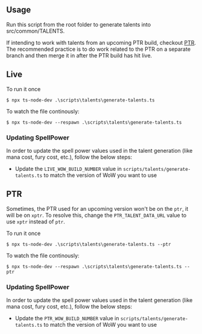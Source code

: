 ## Usage

Run this script from the root folder to generate talents into src/common/TALENTS.

If intending to work with talents from an upcoming PTR build, checkout [PTR](#ptr). The recommended
practice is to do work related to the PTR on a separate branch and then merge it in after the PTR
build has hit live.

## Live

To run it once

```shell script
$ npx ts-node-dev .\scripts\talents\generate-talents.ts
```

To watch the file continously:

```shell script
$ npx ts-node-dev --respawn .\scripts\talents\generate-talents.ts
```

### Updating SpellPower

In order to update the spell power values used in the talent generation (like mana cost,
fury cost, etc.), follow the below steps:

- Update the `LIVE_WOW_BUILD_NUMBER` value in `scripts/talents/generate-talents.ts` to match the version of WoW you want to use

## PTR

Sometimes, the PTR used for an upcoming version won't be on the `ptr`, it will be on `xptr`. To resolve this, change the `PTR_TALENT_DATA_URL` value to use `xptr` instead of `ptr`.

To run it once

```shell script
$ npx ts-node-dev .\scripts\talents\generate-talents.ts --ptr
```

To watch the file continously:

```shell script
$ npx ts-node-dev --respawn .\scripts\talents\generate-talents.ts --ptr
```

### Updating SpellPower

In order to update the spell power values used in the talent generation (like mana cost,
fury cost, etc.), follow the below steps:

- Update the `PTR_WOW_BUILD_NUMBER` value in `scripts/talents/generate-talents.ts` to match the version of WoW you want to use
